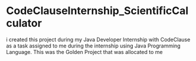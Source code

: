 # CodeClauseInternship_ScientificCalculator
i created this project during my Java Developer Internship with CodeClause as a task assigned to me during the internship using Java Programming Language. This was the Golden Project that was allocated to me
